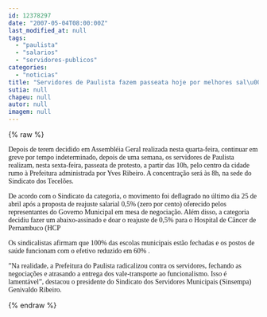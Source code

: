 ```yaml
---
id: 12378297
date: "2007-05-04T08:00:00Z"
last_modified_at: null
tags:
  - "paulista"
  - "salarios"
  - "servidores-publicos"
categories:
  - "noticias"
title: "Servidores de Paulista fazem passeata hoje por melhores sal\u00e1rios"
sutia: null
chapeu: null
autor: null
imagem: null
---
```

{% raw %}
<p><P><FONT face=Verdana>Depois de terem decidido em Assembléia Geral realizada nesta quarta-feira, continuar em greve por tempo indeterminado, depois de uma semana, os servidores de Paulista realizam, nesta sexta-feira, passeata de protesto, a partir das 10h, pelo centro da cidade rumo à Prefeitura administrada por Yves Ribeiro. A concentração será às 8h, na sede do Sindicato dos Tecelões. </FONT></P></p>
<p><P><FONT face=Verdana>De acordo com o Sindicato da categoria, o movimento foi deflagrado no último dia 25 de abril após a proposta de reajuste salarial 0,5% (zero por cento) oferecido pelos representantes do Governo Municipal em mesa de negociação. Além disso, a categoria decidiu fazer um abaixo-assinado e doar o reajuste de 0,5% para o Hospital de Câncer de Pernambuco (HCP</FONT></P></p>
<p><P><FONT face=Verdana>Os sindicalistas afirmam que 100% das escolas municipais estão fechadas e os postos de saúde funcionam com o efetivo reduzido em 60% . </FONT></P></p>
<p><P><FONT face=Verdana>”Na realidade, a Prefeitura do Paulista radicalizou contra os servidores, fechando as negociações e atrasando a entrega dos vale-transporte ao funcionalismo. Isso é lamentável”, destacou o presidente do Sindicato dos Servidores Municipais (Sinsempa) Genivaldo Ribeiro.</FONT></P> </p>
{% endraw %}
